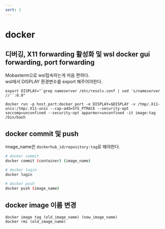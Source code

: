 ```yaml
---
sort: 1
---
```


# docker

## 디버깅, X11 forwarding 활성화 및 wsl docker gui forwarding, port forwarding

Mobaxterm으로 wsl접속하는게 마음 편하다.<br>
wsl에서 DISPLAY 환경변수를 export 해주어야한다.

```
export DISPLAY="`grep nameserver /etc/resolv.conf | sed 's/nameserver //'`:0.0"

docker run -p host_port:docker_port -e DISPLAY=$DISPLAY -v /tmp/.X11-unix:/tmp/.X11-unix --cap-add=SYS_PTRACE --security-opt seccomp=unconfined --security-opt apparmor=unconfined -it image:tag /bin/bash
```

## docker commit 및 push

image_name은 `dockerhub_id/repository:tag`로 해야한다.

```bash
# docker commit
docker commit (container) (image_name)

# docker login
docker login

# docker push
docker push (image_name)
```

## docker image 이름 변경

```
docker image tag (old_image_name) (new_image_name)
docker rmi (old_image_name)
```